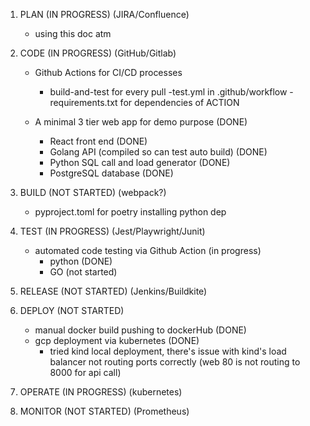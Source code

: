 1. PLAN (IN PROGRESS)
    (JIRA/Confluence)
    - using this doc atm

2. CODE (IN PROGRESS)
    (GitHub/Gitlab)
    - Github Actions for CI/CD processes 
        - build-and-test for every pull
            -test.yml in .github/workflow
            -requirements.txt for dependencies of ACTION

    - A minimal 3 tier web app for demo purpose (DONE)
        - React front end (DONE)
        - Golang API (compiled so can test auto build) (DONE)
        - Python SQL call and load generator (DONE)
        - PostgreSQL database (DONE)

3. BUILD (NOT STARTED)
    (webpack?)
    - pyproject.toml for poetry installing python dep

4. TEST (IN PROGRESS)
    (Jest/Playwright/Junit)
    - automated code testing via Github Action (in progress)
        - python (DONE)
        - GO (not started)

5. RELEASE (NOT STARTED)
    (Jenkins/Buildkite)

6. DEPLOY (NOT STARTED)
    - manual docker build pushing to dockerHub (DONE)
    - gcp deployment via kubernetes (DONE)
        - tried kind local deployment, there's issue with kind's load balancer not routing ports correctly (web 80 is not routing to 8000 for api call)

7. OPERATE (IN PROGRESS)
    (kubernetes)

8. MONITOR (NOT STARTED)
    (Prometheus)